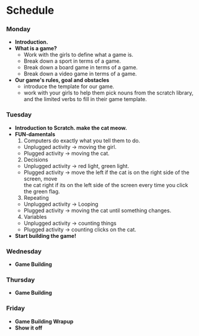 # Schedule

### Monday
+ **Introduction.**
+ **What is a game?**
  + Work with the girls to define what a game is.
  + Break down a sport in terms of a game.
  + Break down a board game in terms of a game.
  + Break down a video game in terms of a game.
+ **Our game's rules, goal and obstacles**
  + introduce the template for our game.
  + work with your girls to help them pick nouns from the scratch library, and the limited verbs
    to fill in their game template.

### Tuesday
+ **Introduction to Scratch.  make the cat meow.**
+ **FUN-damentals**
  1. Computers do exactly what you tell them to do.
    + Unplugged activity -> moving the girl.
    + Plugged activity -> moving the cat.
  2. Decisions
    + Unplugged activity -> red light, green light.
    + Plugged activity -> move the left if the cat is on the right side of the screen, move  
      the cat right if its on the left side of the screen every time you click the green flag.
  3. Repeating
    + Unplugged activity -> Looping
    + Plugged activity -> moving the cat until something changes.
  4. Variables
    + Unplugged activity -> counting things
    + Plugged activity -> counting clicks on the cat.
+ **Start building the game!**

### Wednesday
+ **Game Building**

### Thursday
+ **Game Building**

### Friday
+ **Game Building Wrapup**
+ **Show it off**
